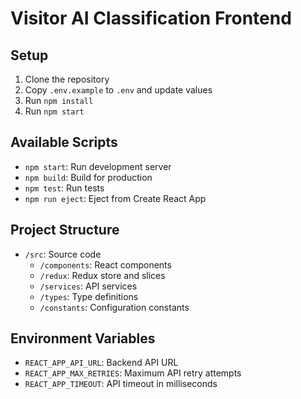 # Visitor AI Classification Frontend

## Setup
1. Clone the repository
2. Copy `.env.example` to `.env` and update values
3. Run `npm install`
4. Run `npm start`

## Available Scripts
- `npm start`: Run development server
- `npm build`: Build for production
- `npm test`: Run tests
- `npm run eject`: Eject from Create React App

## Project Structure
- `/src`: Source code
  - `/components`: React components
  - `/redux`: Redux store and slices
  - `/services`: API services
  - `/types`: Type definitions
  - `/constants`: Configuration constants

## Environment Variables
- `REACT_APP_API_URL`: Backend API URL
- `REACT_APP_MAX_RETRIES`: Maximum API retry attempts
- `REACT_APP_TIMEOUT`: API timeout in milliseconds
